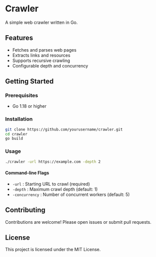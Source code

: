 # Crawler

A simple web crawler written in Go.

## Features

- Fetches and parses web pages
- Extracts links and resources
- Supports recursive crawling
- Configurable depth and concurrency

## Getting Started

### Prerequisites

- Go 1.18 or higher

### Installation

```bash
git clone https://github.com/yourusername/crawler.git
cd crawler
go build
```

### Usage

```bash
./crawler -url https://example.com -depth 2
```

#### Command-line Flags

- `-url` : Starting URL to crawl (required)
- `-depth` : Maximum crawl depth (default: 1)
- `-concurrency` : Number of concurrent workers (default: 5)

## Contributing

Contributions are welcome! Please open issues or submit pull requests.

## License

This project is licensed under the MIT License.